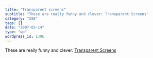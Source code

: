```yaml
---
title: "Transparent screens"
subtitle: "These are really funny and clever: Transparent Screens"
category: "298"
tags: []
date: "2007-03-14"
type: "wp"
wordpress_id: 1306
---
```

These are really funny and clever: [Transparent Screens](http://www.flickr.com/photos/w00kie/sets/180637/show/)